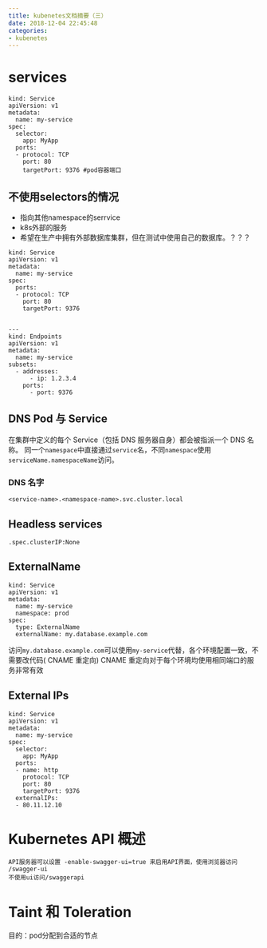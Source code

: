 ```yaml
---
title: kubenetes文档摘要（三）
date: 2018-12-04 22:45:48
categories: 
- kubenetes
---
```


# services
<!--more-->
```
kind: Service
apiVersion: v1
metadata:
  name: my-service
spec:
  selector:
    app: MyApp
  ports:
  - protocol: TCP
    port: 80
    targetPort: 9376 #pod容器端口
```

## 不使用selectors的情况
* 指向其他namespace的serrvice
* k8s外部的服务
* 希望在生产中拥有外部数据库集群，但在测试中使用自己的数据库。？？？

```
kind: Service
apiVersion: v1
metadata:
  name: my-service
spec:
  ports:
  - protocol: TCP
    port: 80
    targetPort: 9376
    
    
---
kind: Endpoints
apiVersion: v1
metadata:
  name: my-service
subsets:
  - addresses:
      - ip: 1.2.3.4
    ports:
      - port: 9376
```

## DNS Pod 与 Service
在集群中定义的每个 Service（包括 DNS 服务器自身）都会被指派一个 DNS 名称。
同一个`namespace`中直接通过`service`名，不同`namespace`使用`serviceName.namespaceName`访问。

### DNS 名字
`<service-name>.<namespace-name>.svc.cluster.local`



## Headless services
`.spec.clusterIP:None`

## ExternalName
```
kind: Service
apiVersion: v1
metadata:
  name: my-service
  namespace: prod
spec:
  type: ExternalName
  externalName: my.database.example.com
```
访问`my.database.example.com`可以使用`my-service`代替，各个环境配置一致，不需要改代码( CNAME 重定向)
CNAME 重定向对于每个环境均使用相同端口的服务非常有效

##  External IPs
```
kind: Service
apiVersion: v1
metadata:
  name: my-service
spec:
  selector:
    app: MyApp
  ports:
  - name: http
    protocol: TCP
    port: 80
    targetPort: 9376
  externalIPs:
  - 80.11.12.10
```


# Kubernetes API 概述
```
API服务器可以设置 -enable-swagger-ui=true 来启用API界面，使用浏览器访问 /swagger-ui
不使用ui访问/swaggerapi
```





# Taint 和 Toleration

目的：pod分配到合适的节点

